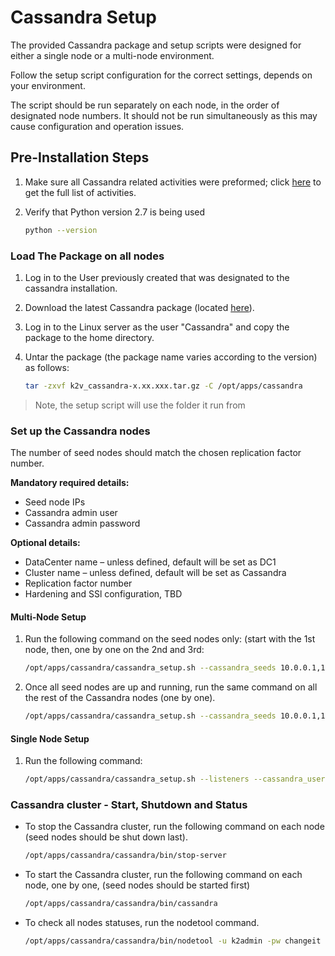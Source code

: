 # Cassandra Setup

The provided Cassandra package and setup scripts were designed for either a single node or a multi-node environment.

Follow the setup script configuration for the correct settings, depends on your environment.

The script should be run separately on each node, in the order of designated node numbers. It should not be run simultaneously as this may cause configuration and operation issues.


## Pre-Installation Steps

1. Make sure all Cassandra related activities were preformed; click [here](01_Fabric_7.xx_Installation_intro.md) to get the full list of activities.

2. Verify that Python version 2.7 is being used

    ~~~bash
    python --version
    ~~~


### Load The Package on all nodes

1. Log in to the User previously created that was designated to the cassandra installation.

2. Download the latest Cassandra package (located [here](https://download.k2view.com/index.php/s/dMH2PWuIErPFszK)).

2. Log in to the Linux server as the user "Cassandra" and copy the package to the home directory.

3. Untar the package (the package name varies according to the version) as follows:

    ~~~bash
    tar -zxvf k2v_cassandra-x.xx.xxx.tar.gz -C /opt/apps/cassandra
    ~~~
> Note, the setup script will use the folder it run from

### Set up the Cassandra nodes

The number of seed nodes should match the chosen replication factor number.

**Mandatory required details:**
* Seed node IPs
* Cassandra admin user
* Cassandra admin password


**Optional details:**
* DataCenter name – unless defined, default will be set as DC1
* Cluster name – unless defined, default will be set as Cassandra
* Replication factor number
* Hardening and SSl configuration, TBD 


#### Multi-Node Setup
1. Run the following command on the seed nodes only: (start with the 1st node, then, one by one on the 2nd and 3rd:

    ~~~bash
    /opt/apps/cassandra/cassandra_setup.sh --cassandra_seeds 10.0.0.1,10.0.0.2,10.0.0.3 --cassandra_user k2admin --cassandra_password changeit --cassandra_replication_factor 3
    ~~~

2. Once all seed nodes are up and running, run the same command on all the rest of the Cassandra nodes (one by one).

    ~~~bash
    /opt/apps/cassandra/cassandra_setup.sh --cassandra_seeds 10.0.0.1,10.0.0.2,10.0.0.3 --cassandra_user k2admin --cassandra_password changeit --cassandra_replication_factor 3
    ~~~

#### Single Node Setup

1. Run the following command:

	~~~bash
	/opt/apps/cassandra/cassandra_setup.sh --listeners --cassandra_user k2admin --cassandra_password changeit
	~~~

### Cassandra cluster - Start, Shutdown and Status 

* To stop the Cassandra cluster, run the following command on each node (seed nodes should be shut down last).

    ~~~bash
    /opt/apps/cassandra/cassandra/bin/stop-server
    ~~~

* To start the Cassandra cluster, run the following command on each node, one by one, (seed nodes should be started first)
    ~~~bash
    /opt/apps/cassandra/cassandra/bin/cassandra
    ~~~~

* To check all nodes statuses, run the nodetool command.

    ~~~bash
    /opt/apps/cassandra/cassandra/bin/nodetool -u k2admin -pw changeit status
    ~~~
